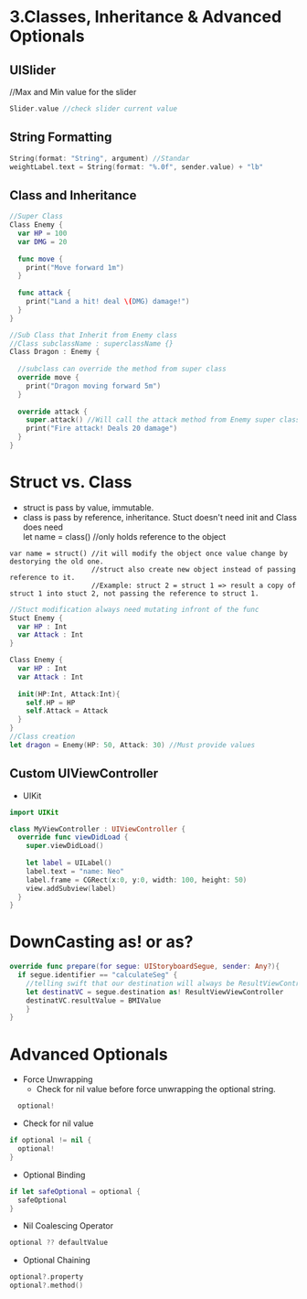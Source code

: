 # 3.Classes, Inheritance & Advanced Optionals

## UISlider
//Max and Min value for the slider

```Swift
Slider.value //check slider current value
```

## String Formatting
```Swift
String(format: "String", argument) //Standar
weightLabel.text = String(format: "%.0f", sender.value) + "lb" 
```

## Class and Inheritance
```Swift 
//Super Class
Class Enemy {
  var HP = 100
  var DMG = 20
  
  func move {
    print("Move forward 1m")
  }
  
  func attack {
    print("Land a hit! deal \(DMG) damage!")
  }
}
```

```Swift
//Sub Class that Inherit from Enemy class
//Class subclassName : superclassName {}
Class Dragon : Enemy {
  
  //subclass can override the method from super class
  override move {
    print("Dragon moving forward 5m")
  }
  
  override attack {
    super.attack() //Will call the attack method from Enemy super class
    print("Fire attack! Deals 20 damage")
  }
}
```

# Struct vs. Class
- struct is pass by value, immutable.
- class is pass by reference, inheritance. 
Stuct doesn't need init and Class does need </br>
let name = class() //only holds reference to the object
```
var name = struct() //it will modify the object once value change by destorying the old one. 
                    //struct also create new object instead of passing reference to it.
                    //Example: struct 2 = struct 1 => result a copy of struct 1 into stuct 2, not passing the reference to struct 1.
```                    
```Swift
//Stuct modification always need mutating infront of the func
Stuct Enemy {
  var HP : Int
  var Attack : Int
}

Class Enemy {
  var HP : Int
  var Attack : Int
  
  init(HP:Int, Attack:Int){
    self.HP = HP
    self.Attack = Attack
  }
}
//Class creation
let dragon = Enemy(HP: 50, Attack: 30) //Must provide values
```

## Custom UIViewController
- UIKit

```Swift
import UIKit

class MyViewController : UIViewController {
  override func viewDidLoad {
    super.viewDidLoad()
    
    let label = UILabel()
    label.text = "name: Neo"
    label.frame = CGRect(x:0, y:0, width: 100, height: 50)
    view.addSubview(label)
  }
}
```
# DownCasting as! or as?

```Swift
override func prepare(for segue: UIStoryboardSegue, sender: Any?){
  if segue.identifier == "calculateSeg" {
    //telling swift that our destination will always be ResultViewControll through calculateSeg
    let destinatVC = segue.destination as! ResultViewViewController
    destinatVC.resultValue = BMIValue
    }
}
```

# Advanced Optionals
- Force Unwrapping
  - Check for nil value before force unwrapping the optional string. 
```Swift
  optional!
```
- Check for nil value
```Swift
if optional != nil {
  optional!
}
```
- Optional Binding
```Swift
if let safeOptional = optional {
  safeOptional
}
```
- Nil Coalescing Operator
```Swift
optional ?? defaultValue
```
- Optional Chaining 
```Swift
optional?.property
optional?.method()
```


